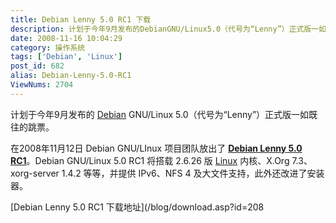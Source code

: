 ```yaml
---
title: Debian Lenny 5.0 RC1 下载
description: 计划于今年9月发布的DebianGNU/Linux5.0（代号为“Lenny”）正式版一如既往的跳票。在2008年11月12日DebianGNU/LInux项目团队放出了DebianLenny5.0RC1。DebianGNU/Linux5.0RC1 将搭载2.6.26版Linux内核、X.Org7.3、xorg-server1.4.2等等，并提供IPv6、NFS4及大文件支持，此外还改进了安装器。
date: 2008-11-16 10:04:29
category: 操作系统
tags: ['Debian', 'Linux']
post_id: 682
alias: Debian-Lenny-5.0-RC1
ViewNums: 2704
---
```


计划于今年9月发布的 [Debian](/tags/Debian) GNU/Linux 5.0（代号为“Lenny”）正式版一如既往的跳票。

在2008年11月12日 Debian GNU/LInux 项目团队放出了 **[Debian Lenny 5.0 RC1](/blog/debian-lenny-50-rc1)**。Debian GNU/Linux 5.0 RC1 将搭载 2.6.26 版 [Linux](/tags/Linux) 内核、X.Org 7.3、xorg-server 1.4.2 等等，并提供 IPv6、NFS 4 及大文件支持，此外还改进了安装器。

[Debian Lenny 5.0 RC1 下载地址](/blog/download.asp?id=208

